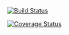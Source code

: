 [![Build Status](https://travis-ci.org/Herlitzd/CoverTest.svg?branch=master)](https://travis-ci.org/Herlitzd/CoverTest)

[![Coverage Status](https://coveralls.io/repos/github/Herlitzd/CoverTest/badge.svg?branch=master)](https://coveralls.io/github/Herlitzd/CoverTest?branch=master)